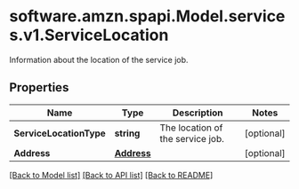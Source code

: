 # software.amzn.spapi.Model.services.v1.ServiceLocation
Information about the location of the service job.

## Properties

Name | Type | Description | Notes
------------ | ------------- | ------------- | -------------
**ServiceLocationType** | **string** | The location of the service job. | [optional] 
**Address** | [**Address**](Address.md) |  | [optional] 

[[Back to Model list]](../README.md#documentation-for-models) [[Back to API list]](../README.md#documentation-for-api-endpoints) [[Back to README]](../README.md)

